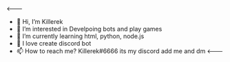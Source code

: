<---
- 👋 Hi, I’m Killerek
- 👀 I’m interested in Develpoing bots and play games
- 🌱 I’m currently learning html, python, node.js
- 💞️ I love create discord bot
- 📫 How to reach me? Killerek#6666 its my discord add me and dm
<---
